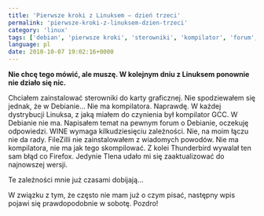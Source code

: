 ```yaml
---
title: 'Pierwsze kroki z Linuksem — dzień trzeci'
permalink: 'pierwsze-kroki-z-linuksem-dzien-trzeci'
category: 'linux'
tags: ['debian', 'pierwsze kroki', 'sterowniki', 'kompilator', 'forum', 'wine', 'filezilla', 'thunderbird', 'firefox', 'tlen', 'zależności', 'Pierwsze kroki']
language: pl
date: 2010-10-07 19:02:16+0000
---
```


**Nie chcę tego mówić, ale muszę. W kolejnym dniu z Linuksem ponownie nie działo się nic.**

Chciałem zainstalować sterowniki do karty graficznej. Nie spodziewałem się jednak, że w Debianie... Nie ma kompilatora. Naprawdę. W każdej dystrybucji Linuksa, z jaką miałem do czynienia był kompilator GCC. W Debianie nie ma. Napisałem temat na pewnym forum o Debianie, oczekuję odpowiedzi.
WINE wymaga kilkudziesięciu zależności. Nie, na moim łączu nie da rady.
FileZilli nie zainstalowałem z wiadomych powodów. Nie ma kompilatora, nie ma jak tego skompilować.
Z kolei Thunderbird wywalał ten sam błąd co Firefox.
Jedynie Tlena udało mi się zaaktualizować do najnowszej wersji.

Te zależności mnie już czasami dobijają...

W związku z tym, że często nie mam już o czym pisać, następny wpis pojawi się prawdopodobnie w sobotę. Pozdro!
